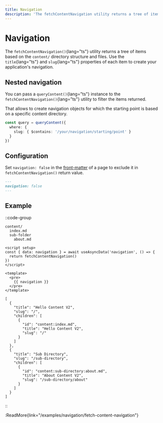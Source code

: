 ```yaml
---
title: Navigation
description: 'The fetchContentNavigation utility returns a tree of items based on the content/ directory structure and files.'
---
```


# Navigation

The `fetchContentNavigation()`{lang="ts"} utility returns a tree of items based on the `content/` directory structure and files. Use the `title`{lang="ts"} and `slug`{lang="ts"} properties of each item to create your application's navigation.

## Nested navigation

You can pass a `queryContent()`{lang="ts"} instance to the `fetchContentNavigation()`{lang="ts"} utility to filter the items returned.

That allows to create navigation objects for which the starting point is based on a specific content directory.

```ts
const query = queryContent({
  where: {
    slug: { $contains: '/your/navigation/starting/point' }
  }
})
```

## Configuration

Set `navigation: false` in the [front-matter](/writing/markdown) of a page to exclude it in  `fetchContentNavigation()` return value.

```md
---
navigation: false
---
```

## Example

::code-group

```Text [Directory structure]
content/
  index.md
  sub-folder
    about.md
```

```vue [app.vue]
<script setup>
const { data: navigation } = await useAsyncData('navigation', () => {
  return fetchContentNavigation()
})
</script>

<template>
  <pre>
    {{ navigation }}
  </pre>
</template>
```

```Text [Output]
[
  {
    "title": "Hello Content V2",
    "slug": "/",
    "children": [
      {
        "id": "content:index.md",
        "title": "Hello Content V2",
        "slug": "/"
      }
    ]
  },
  {
    "title": "Sub Directory",
    "slug": "/sub-directory",
    "children": [
      {
        "id": "content:sub-directory:about.md",
        "title": "About Content V2",
        "slug": "/sub-directory/about"
      }
    ]
  }
]
```

::

:ReadMore{link="/examples/navigation/fetch-content-navigation"}
